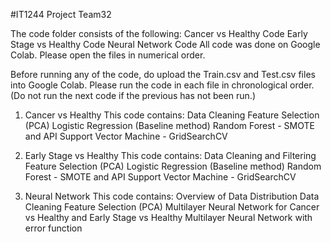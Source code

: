 #IT1244 Project Team32

The code folder consists of the following: 
Cancer vs Healthy Code
Early Stage vs Healthy Code
Neural Network Code
All code was done on Google Colab. Please open the files in numerical order.

Before running any of the code, do upload the Train.csv and Test.csv files into Google Colab. 
Please run the code in each file in chronological order. (Do not run the next code if the previous has not been run.)

1. Cancer vs Healthy
This code contains:
Data Cleaning
Feature Selection (PCA)
Logistic Regression (Baseline method)
Random Forest - SMOTE and API
Support Vector Machine - GridSearchCV

2. Early Stage vs Healthy
This code contains:
Data Cleaning and Filtering
Feature Selection (PCA)
Logistic Regression (Baseline method)
Random Forest - SMOTE and API
Support Vector Machine - GridSearchCV

3. Neural Network
This code contains: 
Overview of Data Distribution
Data Cleaning
Feature Selection (PCA)
Multilayer Neural Network for Cancer vs Healthy and Early Stage vs Healthy
Multilayer Neural Network with error function
